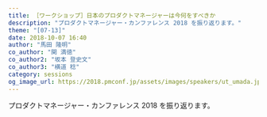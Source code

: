 ```yaml
---
title: ［ワークショップ］日本のプロダクトマネージャーは今何をすべきか
description: "プロダクトマネージャー・カンファレンス 2018 を振り返ります。"
theme: "[07-13]"
date: 2018-10-07 16:40
author: "馬田 隆明"
co_author: "関 満徳"
co_author2: "坂本 登史文"
co_author3: "横道 稔"
category: sessions
og_image_url: https://2018.pmconf.jp/assets/images/speakers/ut_umada.jpg
---
```

プロダクトマネージャー・カンファレンス 2018 を振り返ります。